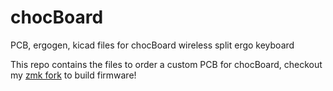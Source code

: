 # chocBoard
PCB, ergogen, kicad files for chocBoard wireless split ergo keyboard

This repo contains the files to order a custom PCB for chocBoard, checkout my [zmk fork](https://github.com/xpsKING/zmk) to build firmware!
